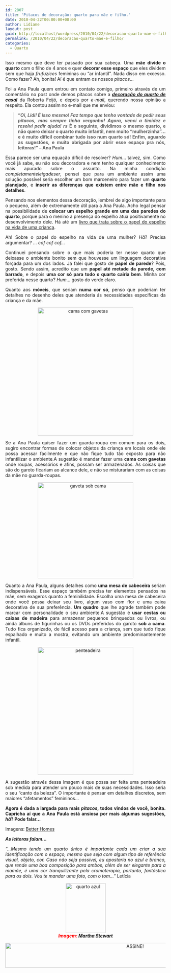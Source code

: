 ```yaml
---
id: 2807
title: 'Pitacos de decoração: quarto para mãe e filho.'
date: 2010-04-22T00:00:00+00:00
author: Lidiane
layout: post
guid: http://localhost/wordpress/2010/04/22/decoracao-quarto-mae-e-filho/
permalink: /2010/04/22/decoracao-quarto-mae-e-filho/
categories:
  - Quarto
---
```

<p style="text-align: justify;">
  Isso mesmo que deve ter passado por sua cabeça. Uma <strong>mãe divide o quarto</strong> com o filho de 4 anos e quer <strong>decorar esse espaço</strong> que eles dividem sem que haja <em>frufuzices</em> femininas ou &#8220;ar infantil&#8221;. Nada disso em excesso. Como fazer? Ah, bonita! Aí é que entram os nossos <em>pitacos</em>…
</p>

<!--more-->

<p style="text-align: justify;">
  Foi a Ana Paula quem entrou em contato comigo, primeiro através de um comentário no post onde demos pitacos sobre a <strong><em><a href="http://www.trololodemulher.com.br/2010/03/29/pitacos-de-bicha-femea-decoracao-do-quarto-de-casal/" target="_blank">decoração do quarto de casal</a></em></strong> da Roberta Feijó, e depois por <em>e-mail</em>, querendo nossa opinião a respeito. Ela contou assim no e-mail que me enviou:
</p>

> <p style="text-align: justify;">
>   <strong>“<em>Oi, Lidi! É isso mesmo! Faz tempo que tenho vontade de pedir seus pitacos, mas sempre tinha vergonha! Agora, venci a timidez e resolvi pedir ajuda! rs </em>É o seguinte, dividimos o mesmo quarto, e não quero deixar o quarto muito infantil, nem muito &#8220;mulherzinha&#8221;&#8230; e é muito difícil combinar tudo isso num quarto só! Enfim, aguardo as sugestões, e muito obrigada por abrir esse espaço pra nós, leitoras!” – Ana Paula</strong>
> </p>

<p style="text-align: justify;">
  Essa parece ser uma equação difícil de resolver?<em> Hum</em>… talvez, sim. Como você já sabe, eu não sou decoradora e nem tenho qualquer conhecimento mais apurado sobre o assunto. Na minha condição <em>completamenteleigadeser</em>, pensei que para um ambiente assim uma solução possível seria escolher um bom marceneiro para fazer um <strong>quarto planejado</strong>, e <strong>inserir as diferenças</strong> <strong>que existem entre mãe e filho nos detalhes</strong>.
</p>

<p style="text-align: justify;">
  Pensando nos elementos dessa decoração, lembrei de algo importante para o pequeno, além de extremamente útil para a Ana Paula. Acho legal pensar na possibilidade de <strong>colocar um espelho grande em uma das paredes do quarto</strong>, porque para o menino a presença do espelho atua positivamente no desenvolvimento dele. Há até um <a href="http://www.livrariaresposta.com.br/v2/produto.php?id=2375" target="_blank">livro que trata sobre o papel do espelho na vida de uma criança</a>.
</p>

<p style="text-align: justify;">
  Ah! Sobre o papel do espelho na vida de uma mulher? <em>Hã</em>? Precisa argumentar? <em>… cof cof cof…</em>
</p>

<p style="text-align: justify;">
  Continuei pensando sobre o que mais poderia ter nesse quarto que deixasse o ambiente bonito sem que houvesse um linguagem decorativa forçada para um dos lados. Já falei que gosto de <strong>papel de parede</strong>? Pois, gosto. Sendo assim, acredito que um <strong>papel até metade da parede, com barrado</strong>, e depois <strong>uma cor só para todo o quarto cairia bem</strong>. Minha cor preferida nesse quarto? <em>Hum</em>… gosto do verde claro.
</p>

<p style="text-align: justify;">
  Quanto aos <strong>móveis</strong>, que seriam <strong>numa cor só</strong>, penso que poderiam ter detalhes no desenho deles que atenderia ás necessidades específicas da criança e da mãe.
</p>

<p align="center">
  <a href="http://www.trololodemulher.com.br/blog/wp-content/uploads/2010/04/cama-com-gavetas.jpg"><img class="alignnone size-full wp-image-4544" src="http://www.trololodemulher.com.br/blog/wp-content/uploads/2010/04/cama-com-gavetas.jpg" alt="cama com gavetas" width="300" height="400" /></a>
</p>

<p style="text-align: justify;">
  Se a Ana Paula quiser fazer um guarda-roupa em comum para os dois, sugiro encontrar formas de colocar objetos da criança em locais onde ele possa acessar facilmente e que não fique tudo tão exposto para não infantilizar o ambiente.A sugestão é mandar fazer uma <strong>cama com gavetas</strong> onde roupas, acessórios e afins, possam ser armazenados. As coisas que são do garoto ficariam ao alcance dele, e não se misturariam com as coisas da mãe no guarda-roupas.
</p>

<p align="center">
  <a href="http://www.trololodemulher.com.br/blog/wp-content/uploads/2010/04/gaveta-sob-cama.jpg"><img class="alignnone size-full wp-image-4545" src="http://www.trololodemulher.com.br/blog/wp-content/uploads/2010/04/gaveta-sob-cama.jpg" alt="gaveta sob cama" width="300" height="300" /></a>
</p>

<p style="text-align: justify;">
  Quanto a Ana Paula, alguns detalhes como <strong>uma mesa de cabeceira</strong> seriam indispensáveis. Esse espaço também precisa ter elementos pensados na mãe, sem exageros quanto a feminilidade. Escolha uma mesa de cabeceira onde você possa deixar seu livro, algum vaso com flor e uma caixa decorativa de sua preferência. <strong>Um quadro</strong> que lhe agrade também pode marcar com personalidade o seu ambiente.A sugestão é <strong>usar cestas ou caixas de madeira</strong> para armazenar pequenos brinquedos ou livros, ou ainda álbuns de figurinhas ou os DVDs preferidos do garoto <strong>sob a cama</strong>. Tudo fica organizado, de fácil acesso para a criança, sem que tudo fique espalhado e muito a mostra, evitando um ambiente predominantemente infantil.
</p>

<p align="center">
  <a href="http://www.trololodemulher.com.br/blog/wp-content/uploads/2010/04/penteadeira.jpg"><img class="alignnone size-full wp-image-4546" src="http://www.trololodemulher.com.br/blog/wp-content/uploads/2010/04/penteadeira.jpg" alt="penteadeira" width="300" height="400" /></a>
</p>

<p style="text-align: justify;">
  A sugestão através dessa imagem é que possa ser feita uma penteadeira sob medida para atender um pouco mais de suas necessidades. Isso seria o seu “canto da beleza”. O importante é pensar em detalhes discretos, sem maiores “afetamentos” femininos&#8230;
</p>

<p style="text-align: justify;">
  <strong>Agora é dada a largada para mais <em>pitacos</em>, todos vindos de você, bonita. Capricha aí que a Ana Paula está ansiosa por mais algumas sugestões, <em>hã</em>? Pode falar…</strong>
</p>

<p style="text-align: justify;">
  Imagens: <a href="http://www.bhg.com/" target="_blank">Better Homes</a>
</p>

<p style="text-align: justify;">
  <strong><em>As leitoras falam&#8230;</em></strong>
</p>

<p style="text-align: justify;">
  <em>&#8220;&#8230;Mesmo tendo um quarto único é importante cada um criar a sua identificação com o espaço, mesmo que seja com algum tipo de referência visual, objeto, cor. Caso não seja possível, eu apostaria no azul e branco, que rende uma boa composição para ambos, além de ser elegante para a mamãe, é uma cor tranquilizante pela cromoterapia, portanto, fantástica para os dois. Vou te mandar uma foto, com o tom&#8230;&#8221;</em> Letícia
</p>

<p align="center">
  <a href="http://www.trololodemulher.com.br/blog/wp-content/uploads/2010/04/quarto-azul.jpg"><img class="alignnone size-full wp-image-4582" src="http://www.trololodemulher.com.br/blog/wp-content/uploads/2010/04/quarto-azul.jpg" alt="quarto azul" width="125" height="156" /></a><br /> <strong><em><span style="color: #ff0000;"><em>Imagem: <a href="http://www.marthastewart.com/" target="_blank">Martha Stewart</a></em></span></em></strong>
</p>

<p align="center">
  <a href="http://feedburner.google.com/fb/a/mailverify?uri=blogbichafemea&loc=pt_BR" target="_blank"><img class="alignnone size-full wp-image-10439" src="http://www.trololodemulher.com.br/blog/wp-content/uploads/2014/09/ASSINE.png" alt="ASSINE!" width="800" height="78" /></a>
</p>

<p align="center">
  <p align="justify">